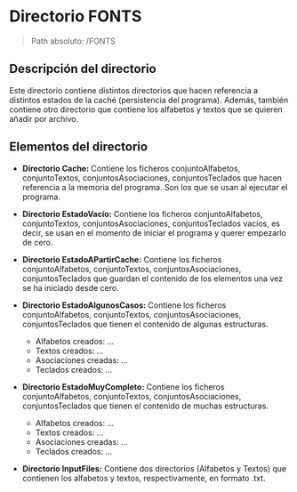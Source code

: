 # Directorio FONTS

> Path absoluto: /FONTS

## Descripción del directorio
Este directorio contiene distintos directorios que hacen referencia a distintos estados de la caché (persistencia del programa). Además, también contiene otro directorio que contiene los alfabetos y textos que se quieren añadir por archivo.

## Elementos del directorio
- **Directorio Cache:**
  Contiene los ficheros conjuntoAlfabetos, conjuntoTextos, conjuntosAsociaciones, conjuntosTeclados que hacen referencia a la memoria del programa. Son los que se usan al ejecutar el programa.


- **Directorio EstadoVacío:**
  Contiene los ficheros conjuntoAlfabetos, conjuntoTextos, conjuntosAsociaciones, conjuntosTeclados vacíos, es decir, se usan en el momento de iniciar el programa y querer empezarlo de cero.


- **Directorio EstadoAPartirCache:**
  Contiene los ficheros conjuntoAlfabetos, conjuntoTextos, conjuntosAsociaciones, conjuntosTeclados que guardan el contenido de los elementos una vez se ha iniciado desde cero.


- **Directorio EstadoAlgunosCasos:**
  Contiene los ficheros conjuntoAlfabetos, conjuntoTextos, conjuntosAsociaciones, conjuntosTeclados que tienen el contenido de algunas estructuras.
  - Alfabetos creados: ...
  - Textos creados: ...
  - Asociaciones creadas: ...
  - Teclados creados: ...


- **Directorio EstadoMuyCompleto:**
  Contiene los ficheros conjuntoAlfabetos, conjuntoTextos, conjuntosAsociaciones, conjuntosTeclados que tienen el contenido de muchas estructuras.
  - Alfabetos creados: ...
  - Textos creados: ...
  - Asociaciones creadas: ...
  - Teclados creados: ...


- **Directorio InputFiles:**
  Contiene dos directorios (Alfabetos y Textos) que contienen los alfabetos y textos, respectivamente, en formato .txt.